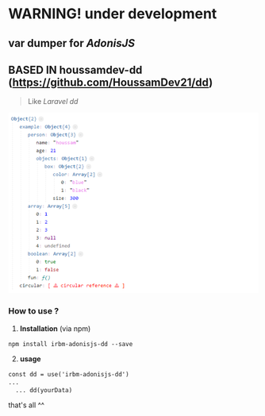 # WARNING! under development
## var dumper for *AdonisJS*
## BASED IN houssamdev-dd (https://github.com/HoussamDev21/dd)

> Like *Laravel dd* 

![alt text](./capture.png)

### How to use ?

1. **Installation** (via npm)
```
npm install irbm-adonisjs-dd --save
```

2. **usage**
```
const dd = use('irbm-adonisjs-dd')
...
  ... dd(yourData)
```

that's all ^^ 

